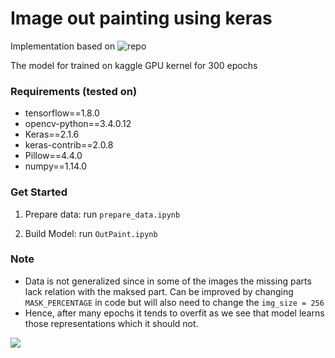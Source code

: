 # Image out painting using keras
Implementation based on ![repo](https://github.com/bendangnuksung/Image-OutPainting)

The model for trained on kaggle GPU kernel for 300 epochs

### Requirements (tested on)

- tensorflow==1.8.0
- opencv-python==3.4.0.12
- Keras==2.1.6
- keras-contrib==2.0.8
- Pillow==4.4.0
- numpy==1.14.0

### Get Started
1. Prepare data:
	run `prepare_data.ipynb`

2. Build Model:
	run `OutPaint.ipynb`

### Note
- Data is not generalized since in some of the images the missing parts lack relation with the maksed part. Can be improved by changing `MASK_PERCENTAGE` in code but will also need to change the `img_size = 256`
- Hence, after many epochs it tends to overfit as we see that model learns those representations which it should not.


![](data/cdmc848.jpg)
